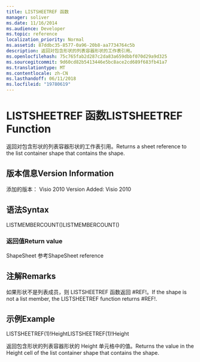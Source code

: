 ```yaml
---
title: LISTSHEETREF 函数
manager: soliver
ms.date: 11/16/2014
ms.audience: Developer
ms.topic: reference
localization_priority: Normal
ms.assetid: 87ddbc35-8577-0a96-20b8-aa7734764c5b
description: 返回对包含形状的列表容器形状的工作表引用。
ms.openlocfilehash: 75c765fab2d287c2da83a659dbbf070d29a9d325
ms.sourcegitcommit: 9d60cd82b5413446e5bc8ace2cd689f683fb41a7
ms.translationtype: MT
ms.contentlocale: zh-CN
ms.lasthandoff: 06/11/2018
ms.locfileid: "19780619"
---
```

# <a name="listsheetref-function"></a><span data-ttu-id="8c8ba-103">LISTSHEETREF 函数</span><span class="sxs-lookup"><span data-stu-id="8c8ba-103">LISTSHEETREF Function</span></span>

<span data-ttu-id="8c8ba-104">返回对包含形状的列表容器形状的工作表引用。</span><span class="sxs-lookup"><span data-stu-id="8c8ba-104">Returns a sheet reference to the list container shape that contains the shape.</span></span>
  
## <a name="version-information"></a><span data-ttu-id="8c8ba-105">版本信息</span><span class="sxs-lookup"><span data-stu-id="8c8ba-105">Version Information</span></span>

<span data-ttu-id="8c8ba-106">添加的版本： Visio 2010
</span><span class="sxs-lookup"><span data-stu-id="8c8ba-106">Version Added: Visio 2010</span></span> 
  
## <a name="syntax"></a><span data-ttu-id="8c8ba-107">语法</span><span class="sxs-lookup"><span data-stu-id="8c8ba-107">Syntax</span></span>

<span data-ttu-id="8c8ba-108">LISTMEMBERCOUNT()</span><span class="sxs-lookup"><span data-stu-id="8c8ba-108">LISTMEMBERCOUNT()</span></span>
  
### <a name="return-value"></a><span data-ttu-id="8c8ba-109">返回值</span><span class="sxs-lookup"><span data-stu-id="8c8ba-109">Return value</span></span>

<span data-ttu-id="8c8ba-110">ShapeSheet 参考</span><span class="sxs-lookup"><span data-stu-id="8c8ba-110">ShapeSheet reference</span></span>
  
## <a name="remarks"></a><span data-ttu-id="8c8ba-111">注解</span><span class="sxs-lookup"><span data-stu-id="8c8ba-111">Remarks</span></span>

<span data-ttu-id="8c8ba-112">如果形状不是列表成员，则 LISTSHEETREF 函数返回 #REF!。</span><span class="sxs-lookup"><span data-stu-id="8c8ba-112">If the shape is not a list member, the LISTSHEETREF function returns #REF!.</span></span>
  
## <a name="example"></a><span data-ttu-id="8c8ba-113">示例</span><span class="sxs-lookup"><span data-stu-id="8c8ba-113">Example</span></span>

<span data-ttu-id="8c8ba-114">LISTSHEETREF(1)!Height</span><span class="sxs-lookup"><span data-stu-id="8c8ba-114">LISTSHEETREF(1)!Height</span></span> 
  
<span data-ttu-id="8c8ba-115">返回包含形状的列表容器形状的 Height 单元格中的值。</span><span class="sxs-lookup"><span data-stu-id="8c8ba-115">Returns the value in the Height cell of the list container shape that contains the shape.</span></span> 
  


